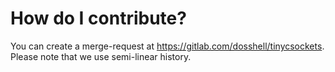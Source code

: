 How do I contribute?
============

You can create a merge-request at https://gitlab.com/dosshell/tinycsockets.
Please note that we use semi-linear history.
